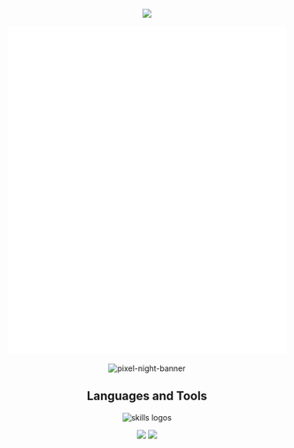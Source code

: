 <p align="center">
    <img src="https://github-readme-stats.vercel.app/api?username=biongbiongbiangbiang"/>   
   
</p> 

<p align="center">
    <img src="https://raw.githubusercontent.com/biongbiongbiangbiang/stats/master/generated/overview.svg#gh-dark-mode-only"/>   
    <img src="https://raw.githubusercontent.com/biongbiongbiangbiang/stats/master/generated/languages.svg#gh-dark-mode-only"/>
</p> 

<p >   
<p align="center">
    <img src="https://github.com/Kamasah-Dickson/Kamasah-Dickson/assets/86136379/f0ea5680-1c02-4cd6-b3e8-ec06e282ea5f"
        alt="pixel-night-banner ">
</p> 
<h2 align="center">Languages and Tools</h2>
<p align="center">
    <img src="https://skillicons.dev/icons?i=git,github,express,cypress,redux,vite,html,css,sass,tailwind,nodejs,js,ts,react,solidity,nextjs,firebase,mongodb,figma,prisma&perline=10"
        alt="skills logos" />
</p>



<p align="center">
    <img src="http://github-readme-streak-stats.herokuapp.com?user=biongbiongbiangbiang&theme=tokyonight&hide_border=true" />
    <img
        src="https://github-profile-summary-cards.vercel.app/api/cards/most-commit-language?username=biongbiongbiangbiang&theme=tokyonight" />
</p>

</p>



